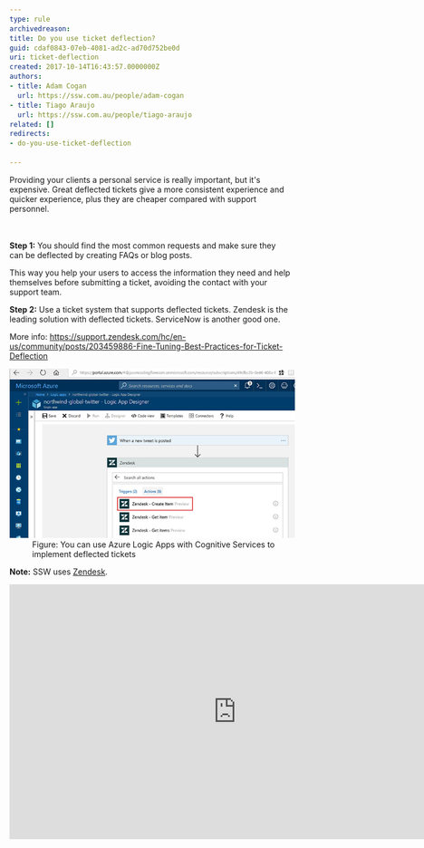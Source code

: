 ```yaml
---
type: rule
archivedreason: 
title: Do you use ticket deflection?
guid: cdaf0843-07eb-4081-ad2c-ad70d752be0d
uri: ticket-deflection
created: 2017-10-14T16:43:57.0000000Z
authors:
- title: Adam Cogan
  url: https://ssw.com.au/people/adam-cogan
- title: Tiago Araujo
  url: https://ssw.com.au/people/tiago-araujo
related: []
redirects:
- do-you-use-ticket-deflection

---
```



Providing your clients a personal service is really important, but it's expensive. Great deflected tickets give a more consistent experience and quicker experience, plus they are cheaper compared with support personnel. <br>
<br><excerpt class='endintro'></excerpt><br>
<p>
   <strong>Step 1:</strong> You should find the most common requests and make sure they can be deflected by creating FAQs or blog posts.</p><p>This way you help your users to access the information they need and help themselves before submitting a ticket, avoiding the contact with your support team.</p><p>
   <strong>Step 2:</strong> Use a ticket system that supports deflected tickets. Zendesk is the leading solution with deflected tickets. ServiceNow is another good one.  
   <br></p><p>More info: <a href="https://support.zendesk.com/hc/en-us/community/posts/203459886-Fine-Tuning-Best-Practices-for-Ticket-Deflection">https://support.zendesk.com/hc/en-us/community/posts/203459886-Fine-Tuning-Best-Practices-for-Ticket-Deflection</a></p><dl class="image"><dt> 
      <img src="azure-logic-deflected-tickets.jpg" alt="azure-logic-deflected-tickets.jpg" /> 
   </dt><dd>Figure: You can use Azure Logic Apps with Cognitive Services to implement deflected tickets<br></dd></dl><p> 
   <b>Note:</b> SSW uses 
   <a href="https://www.ssw.com.au/ssw/Consulting/Zendesk.aspx">Zendesk</a>.</p><div class="ms-rtestate-read ms-rte-embedcode ms-rte-embedil ms-rtestate-notify s4-wpActive"><iframe width="800" height="450" src="https://www.youtube.com/embed/WVpPWxPxs2k" frameborder="0"></iframe> </div><br>



